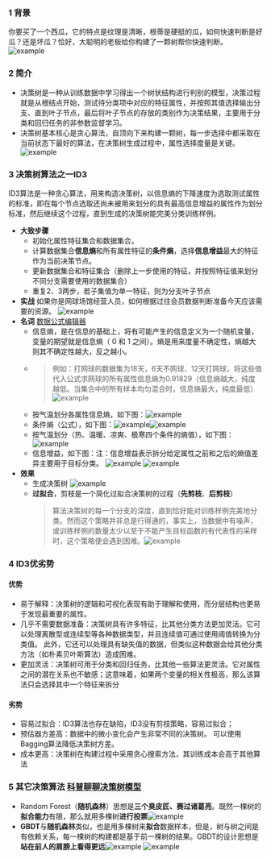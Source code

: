 ### 1 背景
你要买了一个西瓜，它的特点是纹理是清晰，根蒂是硬挺的瓜，如何快速判断是好瓜？还是坏瓜？恰好，大聪明的老板给你构建了一颗树帮你快速判断。
![example](./src/assets/2b9fa6e186228e75e.jpeg)
### 2 简介
* 决策树是一种从训练数据中学习得出一个树状结构进行判别的模型，决策过程就是从根结点开始，测试待分类项中对应的特征属性，并按照其值选择输出分支、直到叶子节点，最后将叶子节点的存放的类别作为决策结果，主要用于分类和回归任务的非参数监督学习。
* 决策树基本核心是贪心算法，自顶向下来构建一颗树，每一步选择中都采取在当前状态下最好的算法，在决策树生成过程中，属性选择度量是关键。
![example](./src/assets/WX20230321-210710@2x.png)
### 3 决策树算法之一ID3
ID3算法是一种贪心算法，用来构造决策树，以信息熵的下降速度为选取测试属性的标准，即在每个节点选取还尚未被用来划分的具有最高信息增益的属性作为划分标准，然后继续这个过程，直到生成的决策树能完美分类训练样例。
* **大致步骤**
    * 初始化属性特征集合和数据集合。
    * 计算数据集合**信息熵**和所有属性特征的**条件熵**，选择**信息增益**最大的特征作为当前决策节点。
    * 更新数据集合和特征集合（删除上一步使用的特征，并按照特征值来划分不同分支需要使用的数据集合）
    * 重复2、3两步，若子集值为单一特征，则为分支叶子节点
* **实战** 如果你是网球场馆经营人员，如何根据过往会员数据判断准备今天应该需要的资源。
    ![example](./src/assets/WX20230321-211720@2x.png)
* **名词** [数据公式编辑器](https://www.latexlive.com/)
    * 信息熵，是在信息的基础上，将有可能产生的信息定义为一个随机变量，变量的期望就是信息熵（ 0 和 1 之间）。熵是用来度量不确定性，熵越大则其不确定性越大，反之越小。
    * >例如：打网球的数据集为18天，6天不网球、12天打网球，将这些值代入公式求网球的所有属性信息熵为0.91829（信息熵越大，纯度越低。当集合中的所有样本均匀混合时，信息熵最大，纯度最低）
    ![example](./src/assets/1679401541520.jpg)
    * 按气温划分各属性信息熵，如下图：![example](./src/assets/1679402433490.jpg)
    * 条件熵（公式），如下图：![example](./src/assets/1679402765978.jpg)![example](./src/assets/WX20231102-114319@2x.png)
    * 按气温划分（热、温暖、凉爽、极寒四个条件的熵值），如下图：![example](./src/assets/1679403033823.jpg)
    * 信息增益，如下图：注：信息增益表示拆分给定属性之前和之后的熵值差异主要用于目标分类。
    ![example](./src/assets/1679403591120.jpg)
    ![example](./src/assets/WX20231102-114336@2x.png)
 * **效果**
    * 生成决策树 ![example](./src/assets/DX-20230322@2x.png)
    * **过拟合**，剪枝是一个简化过拟合决策树的过程（**先剪枝**、**后剪枝**）
        >算法决策树的每一个分支的深度，直到恰好能对训练样例完美地分类。然而这个策略并非总是行得通的，事实上，当数据中有噪声，或训练样例的数量太少以至于不能产生目标函数的有代表性的采样时，这个策略便会遇到困难。![example](./src/assets/1679449520002.jpg)
### 4 ID3优劣势
#### 优势
* 易于解释：决策树的逻辑和可视化表现有助于理解和使用，而分层结构也更易于发现最重要的属性。
* 几乎不需要数据准备：决策树具有许多特征，比其他分类方法更加灵活。它可以处理离散型或连续型等各种数据类型，并且连续值可通过使用阈值转换为分类值。 此外，它还可以处理具有缺失值的数据，但类似这种数据会给其他分类方法（如朴素贝叶斯算法）造成困难。
* 更加灵活：决策树可用于分类和回归任务，比其他一些算法更灵活。它对属性之间的潜在关系也不敏感；这意味着，如果两个变量的相关性极高，那么该算法只会选择其中一个特征来拆分
#### 劣势
* 容易过拟合：ID3算法也存在缺陷，ID3没有剪枝策略，容易过拟合；
* 预估器方差高：数据中的微小变化会产生非常不同的决策树。 可以使用Bagging算法降低决策树方差。
*  成本更高：决策树在构建过程中采用贪心搜索方法，其训练成本会高于其他算法
### 5 其它决策算法  [科普聊聊决策树模型](https://zhuanlan.zhihu.com/p/458010942)
* Random Forest（**随机森林**）思想是**三个臭皮匠、赛过诸葛亮**。既然一棵树的**拟合能力**有限，那么就用多棵树**进行投票**![example](./src/assets/DX-2023032x2@2x.png)
* **GBDT**与**随机森林**类似，也是用多棵树来**拟合**数据样本，但是，树与树之间是有依赖关系，每一棵树的构建都是基于前一棵树的结果。GBDT的设计思想是**站在前人的肩膀上看得更远**![example](./src/assets/DX-202303s22@2x.png)
![example](./src/assets/DX-20230d322@2x.png)
